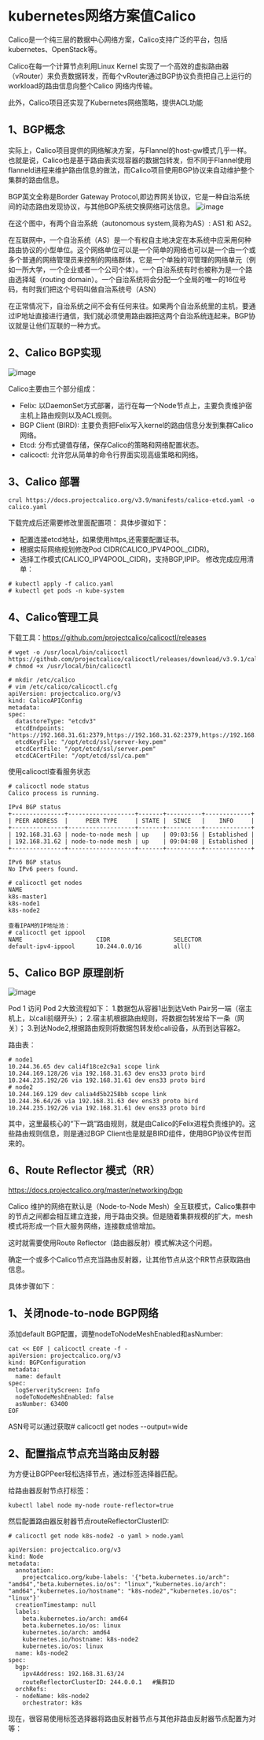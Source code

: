 kubernetes网络方案值Calico
===
Calico是一个纯三层的数据中心网络方案，Calico支持广泛的平台，包括kubernetes、OpenStack等。

Calico在每一个计算节点利用Linux Kernel 实现了一个高效的虚拟路由器（vRouter）来负责数据转发，而每个vRouter通过BGP协议负责把自己上运行的workload的路由信息向整个Calico 网络内传输。

此外，Calico项目还实现了Kubernetes网络策略，提供ACL功能

1、BGP概念
---
实际上，Calico项目提供的网络解决方案，与Flannel的host-gw模式几乎一样。也就是说，Calico也是基于路由表实现容器的数据包转发，但不同于Flannel使用flanneld进程来维护路由信息的做法，而Calico项目使用BGP协议来自动维护整个集群的路由信息。

BGP英文全称是Border Gateway Protocol,即边界网关协议，它是一种自治系统间的动态路由发现协议，与其他BGP系统交换网络可达信息。
![image](https://github.com/mykubernetes/kubernetes/blob/master/calico/image/BGP1.png)

在这个图中，有两个自治系统（autonomous system,简称为AS）: AS1 和 AS2。

在互联网中，一个自治系统（AS）是一个有权自主地决定在本系统中应采用何种路由协议的小型单位。这个网络单位可以是一个简单的网络也可以是一个由一个或多个普通的网络管理员来控制的网络群体，它是一个单独的可管理的网络单元（例如一所大学，一个企业或者一个公司个体）。一个自治系统有时也被称为是一个路由选择域（routing domain）。一个自治系统将会分配一个全局的唯一的16位号码，有时我们把这个号码叫做自治系统号（ASN）

在正常情况下，自治系统之间不会有任何来往。如果两个自治系统里的主机，要通过IP地址直接进行通信，我们就必须使用路由器把这两个自治系统连起来。BGP协议就是让他们互联的一种方式。

2、Calico BGP实现
---
![image](https://github.com/mykubernetes/kubernetes/blob/master/calico/image/calico%20BGP%E5%AE%9E%E7%8E%B0.png)

Calico主要由三个部分组成：

- Felix: 以DaemonSet方式部署，运行在每一个Node节点上，主要负责维护宿主机上路由规则以及ACL规则。
- BGP Client (BIRD): 主要负责把Felix写入kernel的路由信息分发到集群Calico网络。
- Etcd: 分布式键值存储，保存Calico的策略和网络配置状态。
- calicoctl: 允许您从简单的命令行界面实现高级策略和网络。

3、Calico 部署
---
```
crul https://docs.projectcalico.org/v3.9/manifests/calico-etcd.yaml -o calico.yaml
```
下载完成后还需要修改里面配置项：
具体步骤如下：
- 配置连接etcd地址，如果使用https,还需要配置证书。
- 根据实际网络规划修改Pod CIDR(CALICO_IPV4POOL_CIDR)。
- 选择工作模式(CALICO_IPV4POOL_CIDR)，支持BGP,IPIP。
修改完成应用清单：
```
# kubectl apply -f calico.yaml
# kubectl get pods -n kube-system
```

4、Calico管理工具
---
下载工具：https://github.com/projectcalico/calicoctl/releases
```
# wget -o /usr/local/bin/calicoctl https://github.com/projectcalico/calicoctl/releases/download/v3.9.1/calicoctl
# chmod +x /usr/local/bin/calicoctl
```

```
# mkdir /etc/calico
# vim /etc/calico/calicoctl.cfg
apiVersion: projectcalico.org/v3
kind: CalicoAPIConfig
metadata:
spec:
  datastoreType: "etcdv3"
  etcdEndpoints: "https://192.168.31.61:2379,https://192.168.31.62:2379,https://192.168.31.63:2379"
  etcdKeyFile: "/opt/etcd/ssl/server-key.pem"
  etcdCertFile: "/opt/etcd/ssl/server.pem"
  etcdCACertFile: "/opt/etcd/ssl/ca.pem"
```
使用calicoctl查看服务状态
```
# calicoctl node status
Calico process is running.

IPv4 BGP status
+---------------+-------------------+-------+----------+-------------+
| PEER ADDRESS  |     PEER TYPE     | STATE |  SINCE   |    INFO     |
+---------------+-------------------+-------+----------+-------------+
| 192.168.31.63 | node-to-node mesh | up    | 09:03:56 | Established |
| 192.168.31.62 | node-to-node mesh | up    | 09:04:08 | Established |
+---------------+-------------------+-------+----------+-------------+

IPv6 BGP status
No IPv6 peers found.

# calicoctl get nodes
NAME
k8s-master1
k8s-node1
k8s-node2

查看IPAM的IP地址池：
# calicoctl get ippool
NAME                     CIDR                  SELECTOR
default-ipv4-ippool      10.244.0.0/16         all() 
```

5、Calico BGP 原理剖析
---

![image](https://github.com/mykubernetes/kubernetes/blob/master/calico/image/calico2.png)

Pod 1 访问 Pod 2大致流程如下：
  1.数据包从容器1出到达Veth Pair另一端（宿主机上，以cali前缀开头）；
  2.宿主机根据路由规则，将数据包转发给下一条（网关）；
  3.到达Node2,根据路由规则将数据包转发给cali设备，从而到达容器2。

路由表：
```
# node1
10.244.36.65 dev cali4f18ce2c9a1 scope link
10.244.169.128/26 via 192.168.31.63 dev ens33 proto bird
10.244.235.192/26 via 192.168.31.61 dev ens33 proto bird
# node2
10.244.169.129 dev calia4d5b2258bb scope link
10.244.36.64/26 via 192.168.31.63 dev ens33 proto bird
10.244.235.192/26 via 192.168.31.61 dev ens33 proto bird
```
其中，这里最核心的“下一跳”路由规则，就是由Calico的Felix进程负责维护的。这些路由规则信息，则是通过BGP Client也是就是BIRD组件，使用BGP协议传世而来的。

6、Route Reflector 模式（RR）
---
https://docs.projectcalico.org/master/networking/bgp

Calico 维护的网络在默认是（Node-to-Node Mesh）全互联模式，Calico集群中的节点之间都会相互建立连接，用于路由交换。但是随着集群规模的扩大，mesh模式将形成一个巨大服务网络，连接数成倍增加。

这时就需要使用Route Reflector（路由器反射）模式解决这个问题。

确定一个或多个Calico节点充当路由反射器，让其他节点从这个RR节点获取路由信息。

具体步骤如下：

1、关闭node-to-node BGP网络
---
添加default BGP配置，调整nodeToNodeMeshEnabled和asNumber:
```
cat << EOF | calicoctl create -f -
apiVersion: projectcalico.org/v3
kind: BGPConfiguration
metadata:
  name: default
spec:
  logServerityScreen: Info
  nodeToNodeMeshEnabled: false
  asNumber: 63400
EOF
```
ASN号可以通过获取# calicoctl get nodes --output=wide

2、配置指点节点充当路由反射器
---
为方便让BGPPeer轻松选择节点，通过标签选择器匹配。

给路由器反射节点打标签：
```
kubectl label node my-node route-reflector=true
```
然后配置路由器反射器节点routeReflectorClusterID:
```
# calicoctl get node k8s-node2 -o yaml > node.yaml

apiVersion: projectcalico.org/v3
kind: Node
metadata:
  annotation:
    projectcalico.org/kube-labels: '{"beta.kubernetes.io/arch": "amd64","beta.kubernetes.io/os": "linux","kubernetes.io/arch": "amd64","kubernetes.io/hostname": "k8s-node2","kubernetes.io/os": "linux"}'
  creationTimestamp: null
  labels:
    beta.kubernetes.io/arch: amd64
    beta.kubernetes.io/os: linux
    kubernetes.io/arch: amd64
    kubernetes.io/hostname: k8s-node2
    kubernetes.io/os: linux
  name: k8s-node2
spec:
  bgp:
    ipv4Address: 192.168.31.63/24
    routeReflectorClusterID: 244.0.0.1   #集群ID
  orchRefs:
  - nodeName: k8s-node2
    orchestrator: k8s
```
现在，很容易使用标签选择器将路由反射器节点与其他非路由反射器节点配置为对等：
